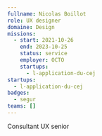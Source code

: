 ```yaml
---
fullname: Nicolas Boillot
role: UX designer
domaine: Design
missions:
  - start: 2021-10-26
    end: 2023-10-25
    status: service
    employer: OCTO
    startups:
      - l-application-du-cej
startups:
  - l-application-du-cej
badges:
  - segur
teams: []
---
```

Consultant UX senior